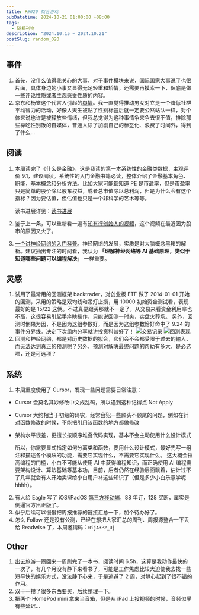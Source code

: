 ```yaml
---
title: R#020 拟合游戏
pubDatetime: 2024-10-21 01:00:00 +08:00
tags:
  - 随机刊物
description: "2024.10.15 ~ 2024.10.21"
postSlug: random_020
---
```


## 事件

1. 首先，没什么值得我关心的大事，对于事件模块来说，国际国家大事说了也很片面，具体身边的小事又显得无足轻重和矫情，还需要再摸索一下，保底是做一些评论性质或者主观感受性质的内容。
2. 京东和杨笠这个代言人引起的[舆情](https://weibo.com/1717871843/OC6s2a0mO)。我一直觉得推动男女对立是一个降低社群平均智力的活动，好像人天生被贴了性别标签后就一定要公然站队一样，对个体来说也许是被释放些情绪，但我总觉得为这种事情争来争去很不值，排除那些靠吃性别饭的自媒体，普通人除了加剧自己的标签化、浪费了时间外，得到了什么...

## 阅读

1. 本周读完了《什么是金融》，这是我读的第一本系统性的金融类数据，主观评价 9.1，建议阅读。系统性的入门金融书籍必读，整体介绍了金融基本角色、职能，基本概念和分析方法。比如大家可能都知道 PE 是市盈率，但是市盈率只是简单的股价除以股东权益，或者总市值除以总利润，但是为什么会有这个指标？因为要估值，但估值也只是一个非科学的艺术等等。

   读书进展详见：[读书进展](https://docs.qq.com/sheet/DR09SbW1YVURGQ2dK)

2. 鉴于上一条，可以重新看一遍有[知有行创始人的视频](https://www.bilibili.com/festival/jzj2023?bvid=BV1e8411B7w7)，这个视频在最近因为股市的原因又火了。
3. [一个讲神经网络的入门科普](https://www.bilibili.com/video/BV1atCRYsE7x)。神经网络的发展，实质是对大脑概念黑箱的解析。建议抽出专注的时间看，我认为 **「理解神经网络等 AI 基础原理，类似于知道哪些问题可以编程解决」** 一样重要。

## 灵感

1.  试用了最常用的回测框架 backtrader，对创业板 ETF 做了 2014-01-01 开始的回测，采用的策略是双均线和吊灯止损，用 10000 初始资金测试看，表现最好的是 15/22 这俩。不过真要跟买那就不一定了，从交易来看资金利用率也不高，这很容易引起手痒瞎操作，只能说回测一时爽，实盘火葬场。
    另外，回测时倒果为因，不是因为这组参数好，而是因为这组参数恰好命中了 9.24 的事件分界线。决定下次组内分享就讲投资科普好了！
    ![交易记录](https://img.sakanano.moe/file/sakanano/public/images/article/ewomqp.png)
    ![回测表现](https://img.sakanano.moe/file/sakanano/public/images/article/2tkjnt.png)
2.  回测和神经网络，都是对历史数据的拟合，它们会不会都受限于过去的输入、而无法达到真正的预测呢？另外，预测对解决最终问题的帮助有多大，是必选项，还是可选项？

## 系统

1. 本周重度使用了 Cursor，发现一些问题需要日常注意：

- Cursor 会莫名其妙修改中文成乱码，所以遇到这种记得点 Not Apply
- Cursor 大约相当于初级的码农，经常会犯一些顾头不顾尾的问题，例如在针对函数修改的时候，不能把引用该函数的地方都做修改
- 架构水平很差，更擅长按顺序堆叠代码实现，基本不会主动使用什么设计模式

  所以，你需要显式指定如何分离类和函数，要用什么设计模式，最好先写一组注释描述各个模块的功能，需要它实现什么，不需要它实现什么。
  这大概会拉高编程的门槛，小白不可能从使用 AI 中获得编程知识，而正确使用 AI 编程需要架构设计、算法基础等基本功，目前，后者仍然在经验层面飘着，估计过不了几年就会有人开始卖课给小白用户补这些知识了（但是多少小白乐意学呢 hhhh）。

2. 有人给 Eagle 写了 iOS/iPadOS [第三方移动端](https://apps.apple.com/cn/app/hive-图片设计收藏管理/id6502647802)，88 年订，128 买断，属实是倒逼官方出正版了。
3. 似乎后续可以慢慢把周报推荐的链接汇总一下，加个待办好了。
4. 怎么 Follow 还是没有公测，已经在想把大家汇总的周刊、周报源整合一下丢给 Readwise 了，本周邀请码：`0ijA3P2_Uj`

## Other

1. 出去旅游一圈回来一周刷完了一本书，阅读时间 6.5h，这算是我动作最快的一次了，有几个月没有静下来看书了，可能是工作焦虑比较大迫使我去找一些短平快的娱乐方式，没法静下心来，于是逃避了 2 周，对静心起到了很不错的作用。
2. 双十一攒了很多东西要买，后续整理一下。
3. 把两个 HomePod mini 拿来当音箱，但是从 iPad 上投视频的时候，音频似乎有些延迟...
